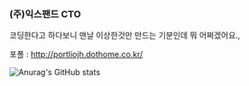 ### (주)익스팬드 CTO

코딩한다고 하다보니 맨날 이상한것만 만드는 기분인데 뭐 어쩌겠어요.,

포폴 : http://portliojh.dothome.co.kr/


![Anurag's GitHub stats](https://github-readme-stats.vercel.app/api?username=reproduce0529&show_icons=true&theme=radical)
